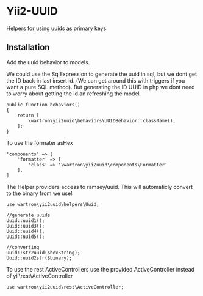 # Yii2-UUID

Helpers for using uuids as primary keys.

## Installation

Add the uuid behavior to models.

We could use the SqlExpression to generate the uuid in sql, but we dont get the ID back in last insert id. (We can get around this with triggers if you want a pure SQL method). But generating the ID UUID in php we dont need to worry about getting the id an refreshing the model.

    public function behaviors()
    {
        return [
            \wartron\yii2uuid\behaviors\UUIDBehavior::className(),
        ];
    }

To use the formater asHex

    'components' => [
        'formatter' => [
            'class' => '\wartron\yii2uuid\components\Formatter'
        ],
    ]


The Helper providers access to ramsey/uuid. This will automaticly convert to the binary from we use!

    use wartron\yii2uuid\helpers\Uuid;

    //generate uuids
    Uuid::uuid1();
    Uuid::uuid3();
    Uuid::uuid4();
    Uuid::uuid5();

    //converting
    Uuid::str2uuid($hexString);
    Uuid::uuid2str($binary);

To use the rest ActiveControllers use the provided ActiveController instead of yii\rest\ActiveController

    use wartron\yii2uuid\rest\ActiveController;